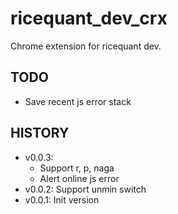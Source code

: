 # ricequant_dev_crx

Chrome extension for ricequant dev.

## TODO

- Save recent js error stack

## HISTORY

- v0.0.3:
    - Support r, p, naga
    - Alert online js error
- v0.0.2: Support unmin switch
- v0.0.1: Init version

